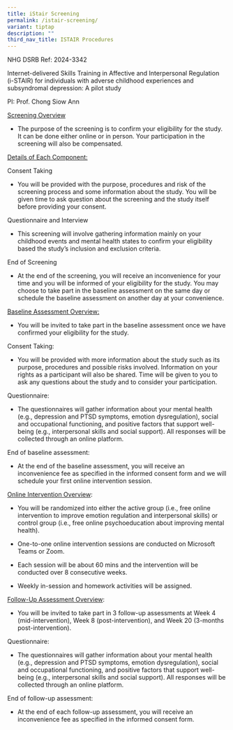```yaml
---
title: iStair Screening
permalink: /istair-screening/
variant: tiptap
description: ""
third_nav_title: ISTAIR Procedures
---
```

<p>NHG DSRB Ref: 2024-3342</p>
<p>Internet-delivered Skills Training in Affective and Interpersonal Regulation
(i-STAIR) for individuals with adverse childhood experiences and subsyndromal
depression: A pilot study</p>
<p>PI: Prof. Chong Siow Ann</p>
<p><u>Screening Overview</u>
</p>
<ul data-tight="true" class="tight">
<li>
<p>The purpose of the screening is to confirm your eligibility for the study.
It can be done either online or in person. Your participation in the screening
will also be compensated.</p>
</li>
</ul>
<p><u>Details of Each Component:</u>
</p>
<p>Consent Taking</p>
<ul data-tight="true" class="tight">
<li>
<p>You will be provided with the purpose, procedures and risk of the screening
process and some information about the study. You will be given time to
ask question about the screening and the study itself before providing
your consent.</p>
</li>
</ul>
<p>Questionnaire and Interview</p>
<ul data-tight="true" class="tight">
<li>
<p>This screening will involve gathering information mainly on your childhood
events and mental health states to confirm your eligibility based the study’s
inclusion and exclusion criteria.</p>
</li>
</ul>
<p>End of Screening</p>
<ul data-tight="true" class="tight">
<li>
<p>At the end of the screening, you will receive an inconvenience for your
time and you will be informed of your eligibility for the study. You may
choose to take part in the baseline assessment on the same day or schedule
the baseline assessment on another day at your convenience.</p>
</li>
</ul>
<p><u>Baseline Assessment Overview:</u>
</p>
<ul data-tight="true" class="tight">
<li>
<p>You will be invited to take part in the baseline assessment once we have
confirmed your eligibility for the study.</p>
</li>
</ul>
<p>Consent Taking:</p>
<ul data-tight="true" class="tight">
<li>
<p>You will be provided with more information about the study such as its
purpose, procedures and possible risks involved. Information on your rights
as a participant will also be shared. Time will be given to you to ask
any questions about the study and to consider your participation.</p>
</li>
</ul>
<p>Questionnaire:</p>
<ul data-tight="true" class="tight">
<li>
<p>The questionnaires will gather information about your mental health (e.g.,
depression and PTSD symptoms, emotion dysregulation), social and occupational
functioning, and positive factors that support well-being (e.g., interpersonal
skills and social support). All responses will be collected through an
online platform.</p>
</li>
</ul>
<p>End of baseline assessment:</p>
<ul data-tight="true" class="tight">
<li>
<p>At the end of the baseline assessment, you will receive an inconvenience
fee as specified in the informed consent form and we will schedule your
first online intervention session.</p>
</li>
</ul>
<p><u>Online Intervention Overview</u>:</p>
<ul data-tight="true" class="tight">
<li>
<p>You will be randomized into either the active group (i.e., free online
intervention to improve emotion regulation and interpersonal skills) or
control group (i.e., free online psychoeducation about improving mental
health).</p>
</li>
<li>
<p>One-to-one online intervention sessions are conducted on Microsoft Teams
or Zoom.</p>
</li>
<li>
<p>Each session will be about 60 mins and the intervention will be conducted
over 8 consecutive weeks.</p>
</li>
<li>
<p>Weekly in-session and homework activities will be assigned.</p>
</li>
</ul>
<p><u>Follow-Up Assessment Overview</u>:</p>
<ul data-tight="true" class="tight">
<li>
<p>You will be invited to take part in 3 follow-up assessments at Week 4
(mid-intervention), Week 8 (post-intervention), and Week 20 (3-months post-intervention).</p>
</li>
</ul>
<p>Questionnaire:</p>
<ul data-tight="true" class="tight">
<li>
<p>The questionnaires will gather information about your mental health (e.g.,
depression and PTSD symptoms, emotion dysregulation), social and occupational
functioning, and positive factors that support well-being (e.g., interpersonal
skills and social support). All responses will be collected through an
online platform.</p>
</li>
</ul>
<p>End of follow-up assessment:</p>
<ul data-tight="true" class="tight">
<li>
<p>At the end of each follow-up assessment, you will receive an inconvenience
fee as specified in the informed consent form.</p>
</li>
</ul>
<p></p>